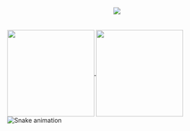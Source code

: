 <h1 align="center">
    <img src="https://readme-typing-svg.herokuapp.com/?font=Righteous&size=35&center=true&vCenter=true&width=500&height=70&duration=4000&lines=Hi+There!+👋;+I'm+An!;" />
</h1>
<br/>
<a href="https://github.com/anuraghazra/github-readme-stats">
  <img height=200 align="center" src="https://github-readme-stats.vercel.app/api?username=nguyenxuanan5161&theme=radical" />
</a>
<a href="https://github.com/anuraghazra/convoychat">
  <img height=200 align="center" src="https://github-readme-stats.vercel.app/api/top-langs?username=nguyenxuanan5161&layout=compact&langs_count=8&card_width=320&theme=radical" />
</a>
<br/>
<img src="https://raw.githubusercontent.com/NguyenXuanAn5161/NguyenXuanAn5161/output/snake.svg" alt="Snake animation" />
